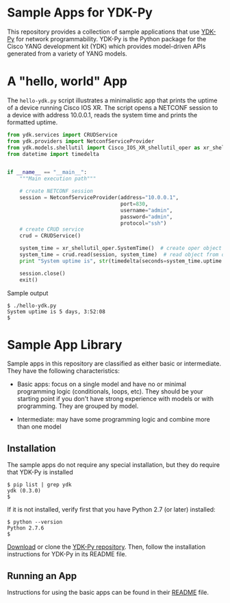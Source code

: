 # Sample Apps for YDK-Py
This repository provides a collection of sample applications that use [YDK-Py](https://github.com/CiscoDevNet/ydk-py) for network programmability.  YDK-Py is the Python package for the Cisco YANG development kit (YDK) which provides model-driven APIs generated from a variety of YANG models.  

# A "hello, world" App
The `hello-ydk.py` script illustrates a minimalistic app that prints the uptime of a device running Cisco IOS XR.  The script opens a NETCONF session to a device with address 10.0.0.1, reads the system time and prints the formatted uptime.

```python
from ydk.services import CRUDService
from ydk.providers import NetconfServiceProvider
from ydk.models.shellutil import Cisco_IOS_XR_shellutil_oper as xr_shellutil_oper
from datetime import timedelta


if __name__ == "__main__":
    """Main execution path"""

    # create NETCONF session
    session = NetconfServiceProvider(address="10.0.0.1",
                                     port=830,
                                     username="admin",
                                     password="admin",
                                     protocol="ssh")
    # create CRUD service
    crud = CRUDService()

    system_time = xr_shellutil_oper.SystemTime()  # create oper object
    system_time = crud.read(session, system_time)  # read object from device
    print "System uptime is", str(timedelta(seconds=system_time.uptime.uptime))

    session.close()
    exit()
```

Sample output
```
$ ./hello-ydk.py
System uptime is 5 days, 3:52:08
$
```

# Sample App Library
Sample apps in this repository are classified as either basic or intermediate.  They have the following characteristics:

* Basic apps: focus on a single model and have no or minimal programming logic (conditionals, loops, etc).  They should be your starting point if you don't have strong experience with models or with programming.  They are grouped by model.

* Intermediate: may have some programming logic and combine more than one model

## Installation
The sample apps do not require any special installation, but they do require that YDK-Py is installed
```
$ pip list | grep ydk
ydk (0.3.0)
$
```

If it is not installed, verify first that you have Python 2.7 (or later) installed:
```
$ python --version
Python 2.7.6
$
```
[Download](https://github.com/CiscoDevNet/ydk-py/archive/master.zip) or clone the [YDK-Py repository](https://github.com/CiscoDevNet/ydk-py).  Then, follow the installation instructions for YDK-Py in its README file.

## Running an App
Instructions for using the basic apps can be found in their [README](https://github.com/CiscoDevNet/ydk-py-samples/tree/master/samples/basic) file.

